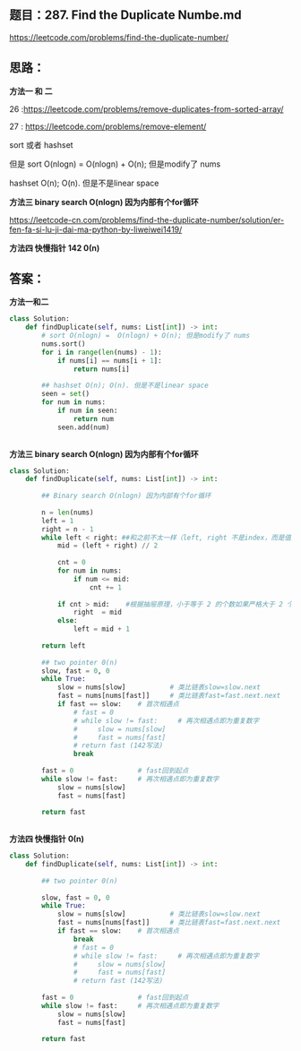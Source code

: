 ## 题目：287. Find the Duplicate Numbe.md

https://leetcode.com/problems/find-the-duplicate-number/


## 思路：
**方法一 和 二**

26 :https://leetcode.com/problems/remove-duplicates-from-sorted-array/

27 : https://leetcode.com/problems/remove-element/

sort 或者 hashset

但是 sort O(nlogn) =  O(nlogn) + O(n); 但是modify了 nums

hashset O(n); O(n). 但是不是linear space


**方法三 binary search O(nlogn) 因为内部有个for循环**

https://leetcode-cn.com/problems/find-the-duplicate-number/solution/er-fen-fa-si-lu-ji-dai-ma-python-by-liweiwei1419/


**方法四 快慢指针 142  0(n)**

## 答案：
**方法一和二**
```python
class Solution:
    def findDuplicate(self, nums: List[int]) -> int:
        # sort O(nlogn) =  O(nlogn) + O(n); 但是modify了 nums
        nums.sort()
        for i in range(len(nums) - 1):
            if nums[i] == nums[i + 1]:
                return nums[i]
            
        ## hashset O(n); O(n). 但是不是linear space
        seen = set()
        for num in nums:
            if num in seen:
                return num
            seen.add(num)
     
```
**方法三 binary search O(nlogn) 因为内部有个for循环**
```python
class Solution:
    def findDuplicate(self, nums: List[int]) -> int:
                
        ## Binary search O(nlogn) 因为内部有个for循环   
        
        n = len(nums)
        left = 1
        right = n - 1
        while left < right: ##和之前不太一样（left, right 不是index，而是值）
            mid = (left + right) // 2
            
            cnt = 0
            for num in nums:
                if num <= mid:
                    cnt += 1
                    
            if cnt > mid:    #根据抽屉原理，小于等于 2 的个数如果严格大于 2 个，此时重复元素一定出现在 [1..2] 区间里  
                right  = mid
            else:
                left = mid + 1
        
        return left
    
        ## two pointer 0(n)
        slow, fast = 0, 0
        while True:
            slow = nums[slow]           # 类比链表slow=slow.next
            fast = nums[nums[fast]]     # 类比链表fast=fast.next.next
            if fast == slow:    # 首次相遇点
                # fast = 0
                # while slow != fast:     # 再次相遇点即为重复数字
                #     slow = nums[slow]
                #     fast = nums[fast]
                # return fast (142写法)        
                break
        
        fast = 0                # fast回到起点
        while slow != fast:     # 再次相遇点即为重复数字
            slow = nums[slow]
            fast = nums[fast]
        
        return fast
   
```
**方法四 快慢指针  0(n)**
```python
class Solution:
    def findDuplicate(self, nums: List[int]) -> int:
                
        ## two pointer 0(n)
        
        slow, fast = 0, 0
        while True:
            slow = nums[slow]           # 类比链表slow=slow.next
            fast = nums[nums[fast]]     # 类比链表fast=fast.next.next
            if fast == slow:    # 首次相遇点
                break
                # fast = 0
                # while slow != fast:     # 再次相遇点即为重复数字
                #     slow = nums[slow]
                #     fast = nums[fast]
                # return fast (142写法)            
        
        fast = 0                # fast回到起点
        while slow != fast:     # 再次相遇点即为重复数字
            slow = nums[slow]
            fast = nums[fast]
        
        return fast

```

